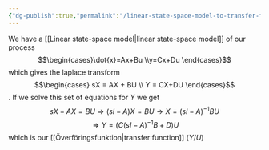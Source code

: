 ```yaml
---
{"dg-publish":true,"permalink":"/linear-state-space-model-to-transfer-function/","tags":["reglerteknik"]}
---
```


We have a [[Linear state-space model\|linear state-space model]] of our process
$$\begin{cases}\dot{x}=Ax+Bu \\y=Cx+Du \end{cases}$$
which gives the laplace transform
$$\begin{cases} sX = AX + BU \\ Y = CX+DU \end{cases}$$
. If we solve this set of equations for $Y$ we get 
$$sX-AX=BU \Rightarrow (sI-A)X=BU \rightarrow X = (sI-A)^{-1}BU$$
$$\Rightarrow Y = (C(sI-A)^{-1}B+D)U$$
which is our [[Överföringsfunktion\|transfer function]] ($Y/U$)
